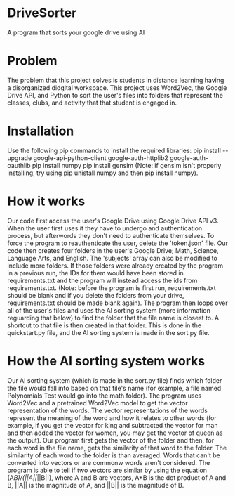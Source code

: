 # DriveSorter
A program that sorts your google drive using AI

# Problem
The problem that this project solves is students in distance learning having a disorganized didgital workspace. This project uses Word2Vec, the Google Drive API, and Python to sort the user's files into folders that represent the classes, clubs, and activity that that student is engaged in.

# Installation
Use the following pip commands to install the required libraries:
pip install --upgrade google-api-python-client google-auth-httplib2 google-auth-oauthlib
pip install numpy
pip install gensim
(Note: if gensim isn't properly installing, try using pip unistall numpy and then pip install numpy).

# How it works
Our code first access the user's Google Drive using Google Drive API v3. When the user first uses it they have to undergo and authentication process, but afterwords they don't need to authenticate themselves. To force the program to reauthenticate the user, delete the 'token.json' file. Our code then creates four folders in the user's Google Drive; Math, Science, Language Arts, and English. The 'subjects' array can also be modified to include more folders. If those folders were already created by the program in a previous run, the IDs for them would have been stored in requirements.txt and the program will instead access the ids from requirements.txt. (Note: before the program is first run, requirements.txt should be blank and if you delete the folders from your drive, requirements.txt should be made blank again). The program then loops over all of the user's files and uses the AI sorting system (more information reguarding that below) to find the folder that the file name is closest to. A shortcut to that file is then created in that folder. This is done in the quickstart.py file, and the AI sorting system is made in the sort.py file.

# How the AI sorting system works
Our AI sorting system (which is made in the sort.py file) finds which folder the file would fall into based on that file's name (for example, a file named Polynomials Test would go into the math folder). The program uses Word2Vec and a pretrained Word2Vec model to get the vector representation of the words. The vector representations of the words represent the meaning of the word and how it relates to other words (for example, if you get the vector for king and subtracted the vector for man and then added the vector for women, you may get the vector of queen as the output). Our program first gets the vector of the folder and then, for each word in the file name, gets the similarity of that word to the folder. The similarity of each word to the folder is than averaged. Words that can't be converted into vectors or are commonw words aren't considered. The program is able to tell if two vectors are similar by using the equation (A*B)/(||A||*||B||), where A and B are vectors, A*B is the dot product of A and B, ||A|| is the magnitude of A, and ||B|| is the magnitude of B.
